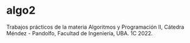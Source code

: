 # algo2
Trabajos prácticos de la materia Algoritmos y Programación II, Cátedra Méndez - Pandolfo, Facultad de Ingeniería, UBA. 1C 2022.
